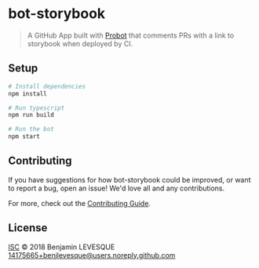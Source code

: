 # bot-storybook

> A GitHub App built with [Probot](https://github.com/probot/probot) that comments PRs with a link to storybook when deployed by CI.

## Setup

```sh
# Install dependencies
npm install

# Run typescript
npm run build

# Run the bot
npm start
```

## Contributing

If you have suggestions for how bot-storybook could be improved, or want to report a bug, open an issue! We'd love all and any contributions.

For more, check out the [Contributing Guide](CONTRIBUTING.md).

## License

[ISC](LICENSE) © 2018 Benjamin LEVESQUE <14175665+benjlevesque@users.noreply.github.com>
